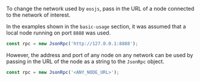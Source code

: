 To change the network used by `eosjs`, pass in the URL of a node connected to the network of interest.

In the examples shown in the `basic-usage` section, it was assumed that a local node running on port `8888` was used.
```javascript
const rpc = new JsonRpc('http://127.0.0.1:8888');
```

However, the address and port of any node on any network can be used by passing in the URL of the node as a string to the `JsonRpc` object.
```javascript
const rpc = new JsonRpc('<ANY_NODE_URL>');
```